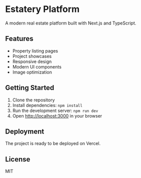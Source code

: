 # Estatery Platform

A modern real estate platform built with Next.js and TypeScript.

## Features

- Property listing pages
- Project showcases
- Responsive design
- Modern UI components
- Image optimization

## Getting Started

1. Clone the repository
2. Install dependencies: `npm install`
3. Run the development server: `npm run dev`
4. Open [http://localhost:3000](http://localhost:3000) in your browser

## Deployment

The project is ready to be deployed on Vercel.

## License

MIT